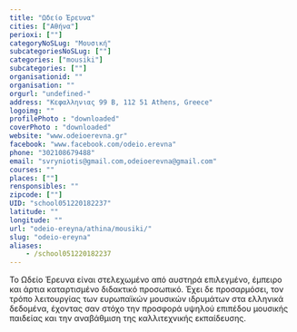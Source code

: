```yaml
---
title: "Ωδείο Έρευνα"
cities: ["Αθήνα"]
perioxi: [""]
categoryNoSLug: "Μουσική"
subcategoriesNoSLug: [""]
categories: ["mousiki"]
subcategories: [""]
organisationid: ""
organisation: ""
orgurl: "undefined-"
address: "Κεφαλληνιας 99 Β, 112 51 Athens, Greece"
logoimg: ""
profilePhoto : "downloaded"
coverPhoto : "downloaded"
website: "www.odeioerevna.gr"
facebook: "www.facebook.com/odeio.erevna"
phone: "302108679488"
email: "svryniotis@gmail.com,odeioerevna@gmail.com"
courses: ""
places: [""]
rensponsibles: ""
zipcode: [""]
UID: "school051220182237"
latitude: ""
longitude: ""
url: "odeio-ereyna/athina/mousiki/"
slug: "odeio-ereyna"
aliases:
    - /school051220182237
---
```





To Ωδείο Έρευνα είναι στελεχωμένο από αυστηρά επιλεγμένο, έμπειρο και άρτια καταρτισμένο διδακτικό προσωπικό. Έχει δε προσαρμόσει, τον τρόπο λειτουργίας των ευρωπαϊκών μουσικών ιδρυμάτων στα ελληνικά δεδομένα, έχοντας σαν στόχο την προσφορά υψηλού επιπέδου μουσικής παιδείας και την αναβάθμιση της καλλιτεχνικής εκπαίδευσης.